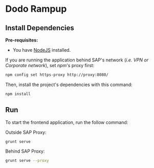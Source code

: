 # Dodo Rampup

## Install Dependencies

**Pre-requisites:**
- You have [NodeJS](https://nodejs.org/en/) installed.

If you are running the application behind SAP's network (*i.e. VPN or Corporate network*), set *npm*'s proxy first:

```sh
npm config set https-proxy http://proxy:8080/
```

Then, install the project's dependencies with this command:
```sh
npm install
```

## Run
To start the frontend application, run the follow command:

Outside SAP Proxy:
```sh
grunt serve
```

Behind SAP Proxy:
```sh
grunt serve --proxy
```
